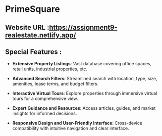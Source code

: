 # PrimeSquare

## Website URL :https://assignment9-realestate.netlify.app/

## Special Features :

- **Extensive Property Listings**: Vast database covering office spaces, retail units, industrial properties, etc.

- **Advanced Search Filters**: Streamlined search with location, type, size, amenities, lease terms, and budget filters.

- **Interactive Virtual Tours**: Explore properties through immersive virtual tours for a comprehensive view.

- **Expert Guidance and Resources**: Access articles, guides, and market insights for informed decisions.

- **Responsive Design and User-Friendly Interface**: Cross-device compatibility with intuitive navigation and clear interface.
